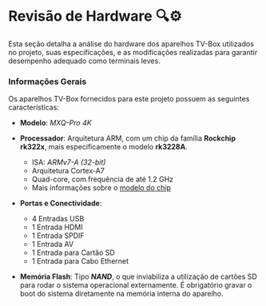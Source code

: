 # Revisão de Hardware :mag::gear:
Esta seção detalha a análise do hardware dos aparelhos TV-Box utilizados no projeto, suas especificações, e as modificações realizadas para garantir desempenho adequado como terminais leves.

### Informações Gerais
Os aparelhos TV-Box fornecidos para este projeto possuem as seguintes características:
- **Modelo**: _MXQ-Pro 4K_
  
- **Processador**: Arquitetura ARM, com um chip da família **Rockchip rk322x**, mais especificamente o modelo **rk3228A**.
  - ISA: _ARMv7-A (32-bit)_
  - Arquitetura Cortex-A7
  - Quad-core, com frequência de até 1.2 GHz
  - Mais informações sobre o [modelo do chip](https://gadgetversus.com/processor/rockchip-rk3228a-specs/)
  
- **Portas e Conectividade**:
  - 4 Entradas USB
  - 1 Entrada HDMI
  - 1 Entrada SPDIF
  - 1 Entrada AV
  - 1 Entrada para Cartão SD
  - 1 Entrada para Cabo Ethernet
    
- **Memória Flash**: Tipo _**NAND**_, o que inviabiliza a utilização de cartões SD para rodar o sistema operacional externamente. É obrigatório gravar o boot do sistema diretamente na memória interna do aparelho.

